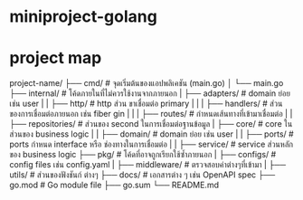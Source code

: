 # miniproject-golang


# project map
project-name/
├── cmd/ # จุดเริ่มต้นของแอปพลิเคชัน (main.go)
│ └── main.go
├── internal/ # โค้ดภายในที่ไม่ควรใช้งานจากภายนอก
| ├── adapters/ # domain ย่อย เช่น user
| | ├── http/ # http ส่วน ขาเชื่อมต่อ primary 
| | | ├── handlers/ # ส่วน ของการเชื่อมต่อภายนอก เช่น fiber gin
| | | ├── routes/ # กำหนดเส้นทางที่เข้ามาเชื่อมต่อ
| | ├── repositories/ # ส่วนของ second ในการเชื่อมต่อฐานข้อมูล
| ├── core/ # core ในส่วนของ business logic
| | ├── domain/ # domain ย่อย เช่น user
| | ├── ports/ # ports กำหนด interface หรือ ช่องทางในการเชื่อมต่อ
| | ├── service/ # service ส่วนหลักของ business logic
├── pkg/ # โค้ดที่อาจถูกเรียกใช้ซ้ำภายนอก
| ├── configs/ # config files เช่น config.yaml
| ├── middleware/ # ตรวจสอบค่าต่างๆที่เข้ามา
| ├── utils/ # ส่วนของฟังชันก์ ต่างๆ
├── docs/ # เอกสารต่าง ๆ เช่น OpenAPI spec
├── go.mod # Go module file
├── go.sum
└── README.md


